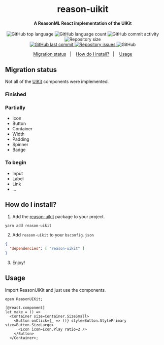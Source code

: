 <h1 align="center">
  <br>
  reason-uikit
</h1>

<h4 align="center">
  A ReasonML React implementation of the <a link="https://getuikit.com/">UIKit</a>
</h4>
<p align="center">
  <img alt="GitHub top language" src="https://img.shields.io/github/languages/top/tkovs/reason-uikit.svg">

  <img alt="GitHub language count" src="https://img.shields.io/github/languages/count/tkovs/reason-uikit.svg">
  
  <img alt="GitHub commit activity" src="https://img.shields.io/github/commit-activity/m/tkovs/reason-uikit.svg">

  <img alt="Repository size" src="https://img.shields.io/github/repo-size/tkovs/reason-uikit.svg">
  <br />
  <a href="https://github.com/tkovs/reason-uikit/commits/master">
    <img alt="GitHub last commit" src="https://img.shields.io/github/last-commit/tkovs/reason-uikit.svg">
  </a>

  <a href="https://github.com/tkovs/reason-uikit/issues">
    <img alt="Repository issues" src="https://img.shields.io/github/issues/tkovs/reason-uikit.svg">
  </a>

  <img alt="GitHub" src="https://img.shields.io/github/license/tkovs/reason-uikit.svg">
</p>

<p align="center">
  <a href="#migration-status">Migration status</a>&nbsp;&nbsp;&nbsp;|&nbsp;&nbsp;&nbsp;
  <a href="#how-do-i-install">How do I install?</a>&nbsp;&nbsp;&nbsp;|&nbsp;&nbsp;&nbsp;
  <a href="#usage">Usage</a>
</p>

## Migration status

Not all of the [UIKit][uikit] components were implemented.

### Finished

### Partially

- Icon
- Button
- Container
- Width
- Padding
- Spinner
- Badge

### To begin

* Input
* Label
* Link
* ...

## How do I install?
1. Add the [reason-uikit][npm-reason-uikit] package to your project.
```sh
yarn add reason-uikit
```
2. Add `reason-uikit` to your `bsconfig.json`
```json
{
  "dependencies": [ "reason-uikit" ]
}
```
3. Enjoy!

## Usage

Import ReasonUIKit and just use the components.

```reason
open ReasonUIKit;

[@react.component]
let make = () =>
  <Container size=Container.SizeSmall>
    <Button onClick={_ => ()} style=Button.StylePrimary size=Button.SizeLarge>
      <Icon icon=Icon.Play ratio=2 />
    </Button>
  </Container>;
```

[uikit]: https://getuikit.com/
[npm-reason-uikit]: https://www.npmjs.com/package/reason-uikit
